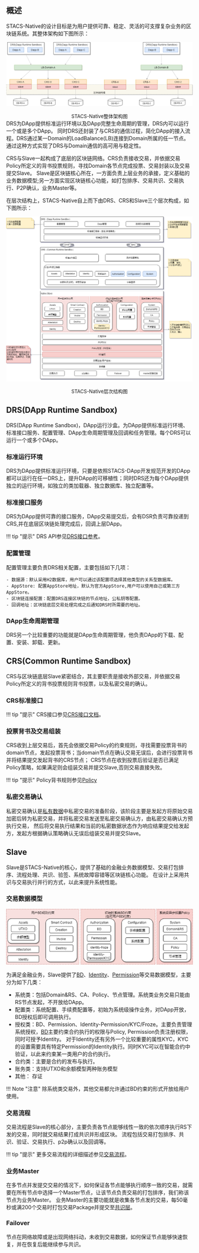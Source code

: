 ## **概述**
STACS-Native的设计目标是为用户提供可靠、稳定、灵活的可支撑复杂业务的区块链系统。其整体架构如下图所示：

![架构图](../images/design/overall-structure.png)
<font size="2"><center>STACS-Native整体架构图</center></font>
DRS为DApp提供标准运行环境以及DApp完整生命周期的管理，DRS内可以运行一个或是多个DApp。
同时DRS还封装了与CRS的通信过程，简化DApp的接入流程。DRS通过某一Domain的LoadBalance(LB)连接到Domain所属的任一节点。通过这种方式实现了DRS与Domain通信的高可用与稳定性。

CRS与Slave一起构成了底层的区块链网络。CRS负责接收交易，并依据交易Policy所定义的背书投票规则，寻找Domain各节点完成投票、交易封装以及交易提交Slave。
Slave是区块链核心所在，一方面负责上层业务的承接，定义基础的业务数据模型;另一方面实现区块链核心功能，如打包排序、交易共识、交易执行、P2P确认，业务Master等。

在层次结构上，STACS-Native自上而下由DRS、CRS和Slave三个层次构成，如下图所示：

![层次结构图](../images/design/hierarchy.png)
<font size="2"><center>STACS-Native层次结构图</center></font>

## **DRS(DApp Runtime Sandbox)**
DRS(DApp Runtime Sandbox)，DApp运行沙盒。为DApp提供标准运行环境、标准接口服务、配置管理、DApp生命周期管理及回调和任务管理。每个DRS可以运行一个或多个DApp。

### 标准运行环境
DRS为DApp提供标准运行环境，只要是依照STACS-DApp开发规范开发的DApp都可以运行在任一DRS上，提升DApp的可移植性；同时DRS还为每个DApp提供独立的运行环境，如独立的类加载器、独立数据库、独立配置等。

### 标准接口服务
DRS为DApp提供可靠的接口服务，DApp交易提交后，会有DSR负责可靠投递到CRS,并在底层区块链处理完成后，回调上层DApp。

!!! tip "提示"
    DRS API参见[DRS接口参考][1]。
    

### 配置管理
配置管理主要负责DRS相关配置，主要包括如下几项：

```
- 数据源：默认采用H2数据库，用户可以通过该配置项选择其他类型的关系型数据库。
- AppStore: 配置AppStore地址，默认为官方AppStore,用户可以使用自己或第三方AppStore。
- 区块链连接配置：配置DRS连接区块链的节点地址，公私钥等配置。
- 回调地址：区块链底层交易处理完成之后通知DRS时所需要的地址。
```
### DApp生命周期管理
DRS另一个比较重要的功能就是DApp生命周期管理，他负责DApp的下载、配置、安装、卸载、更新。

## **CRS(Common Runtime Sandbox)**

CRS与区块链底层Slave紧密结合，其主要职责是接收外部交易，并依据交易Policy所定义的背书投票规则背书投票，以及私密交易的确认。

### CRS标准接口 

!!! tip "提示"
    CRS接口参见[CRS接口文档][2]。
    

### 投票背书及交易组装
CRS收到上层交易后，首先会依据交易Policy的约束规则，寻找需要投票背书的domain节点，发起投票背书；当domain节点在确认交易无误后，会进行投票背书并将结果提交发起背书的CRS节点；
CRS节点在收到投票后验证是否已满足Policy策略，如果满足则会组装交易并提交Slave,否则交易直接失败。

!!! tip "提示"
    Policy背书规则参见[Policy][3]

### 私密交易确认
私密交易确认是[私有数据][10]中私密交易的准备阶段，该阶段主要是发起方将原始交易加密后转为私密交易，并将私密交易发送至私密交易确认方，由私密交易确认方预执行交易，
然后将交易执行结果和当前的私密数据状态作为响应结果提交给发起方，发起方根据确认策略确认无误后组装交易并提交Slave。




## **Slave** 
Slave是STACS-Native的核心，提供了基础的金融业务数据模型、交易打包排序、流程处理、共识、验签、系统故障容错等区块链核心功能。
在设计上采用共识与交易执行并行的方式，以此来提升系统性能。

### 交易数据模型

![数据模型](../images/design/data-module.png)

为满足金融业务，Slave提供了[BD][4]、[Identity][5]、[Permission][6]等交易数据模型，主要分为如下几类：

- 系统类：包括Domain&RS、CA、Policy、节点管理。系统类业务交易只能由RS节点发起，不开放给DApp。
- 配置类：系统配置、手续费配置等，初始为系统级操作业务，对DApp开放，BD授权后即可调用执行。
- 授权类：BD、Permission、Identity-Permission/KYC/Froze。主要负责管理系统授权，[BD][4]主要约束合约执行的权限与Policy, Permission负责注册权限，同时可授予Identity。
对于Identity还有另外一个比较重要的属性KYC，KYC的设置需要具有特定Permission的Identity执行。同时KYC可以在智能合约中验证，以此来约束某一类用户的合约执行。
- 合约类：主要是合约的发布与执行。
- 账务类：支持UTXO和余额模型两种账务模型
- 其他： 存证

!!! Note "注意"
    除系统类交易外，其他交易都允许通过BD约束的形式开放给用户使用。

### 交易流程
交易流程是Slave的核心部分，主要负责各节点能够线性一致的依次顺序执行RS下发的交易，同时就交易结果打成共识并形成区块。
流程包括交易打包排序、共识、验证、交易执行、p2p确认以及回调等。

!!! tip "提示"
    更多交易流程的详细描述参见[交易流程][7]。

### 业务Master
在多节点并发提交交易的情况下，如何保证各节点能够执行顺序一致的交易，就需要在所有节点中选择一个Master节点，让该节点负责交易的打包排序，我们称该节点为业务Master。
业务Master的主要功能就是收集各节点发的交易，每50毫秒或满200个交易时打包交易Package并提交至[共识层][8]。

### Failover
节点在网络故障或是出现网络抖动，未收到交易数据，如何保证节点能够快速恢复，并在恢复后能继续参与共识。


[1]: ../api/drs-api.md
[2]: ../api/crs-api.md
[3]: policy.md
[4]: bd.md
[5]: identity.md
[6]: permission.md
[7]: transaction-process.md
[8]: ../consensus.md
[9]: master.md
[10]: private-data.md
[11]: failover.md

